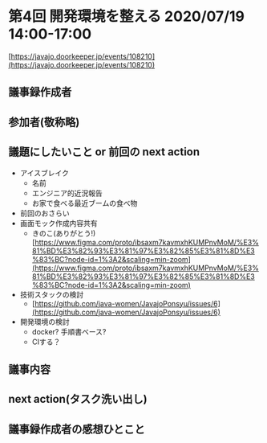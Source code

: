 # 第4回 開発環境を整える 2020/07/19 14:00-17:00

[https://javajo.doorkeeper.jp/events/108210](https://javajo.doorkeeper.jp/events/108210)  

## 議事録作成者


## 参加者(敬称略)


## 議題にしたいこと or 前回の next action
- アイスブレイク
  - 名前
  - エンジニア的近況報告
  - お家で食べる最近ブームの食べ物
- 前回のおさらい
- 画面モック作成内容共有
  - きのこ(ありがとう!)  
    [https://www.figma.com/proto/ibsaxm7kavmxhKUMPnvMoM/%E3%81%BD%E3%82%93%E3%81%97%E3%82%85%E3%81%8D%E3%83%BC?node-id=1%3A2&scaling=min-zoom](https://www.figma.com/proto/ibsaxm7kavmxhKUMPnvMoM/%E3%81%BD%E3%82%93%E3%81%97%E3%82%85%E3%81%8D%E3%83%BC?node-id=1%3A2&scaling=min-zoom)
- 技術スタックの検討
  - [https://github.com/java-women/JavajoPonsyu/issues/6](https://github.com/java-women/JavajoPonsyu/issues/6)
- 開発環境の検討
  - docker? 手順書ベース? 
  - CIする？

## 議事内容





## next action(タスク洗い出し)


## 議事録作成者の感想ひとこと
